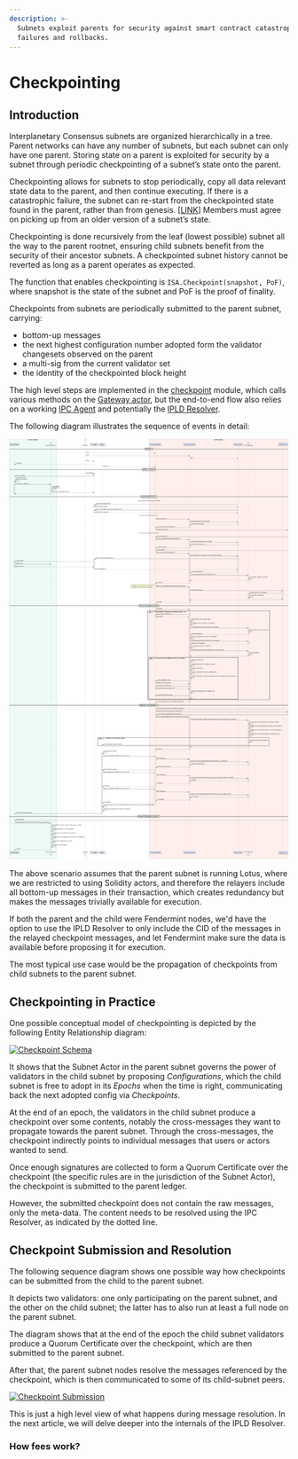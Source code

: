 ```yaml
---
description: >-
  Subnets exploit parents for security against smart contract catastrophic
  failures and rollbacks.
---
```


# Checkpointing

## Introduction

Interplanetary Consensus subnets are organized hierarchically in a tree. Parent networks can have any number of subnets, but each subnet can only have one parent.  Storing state on a parent is exploited for security by a subnet through periodic checkpointing of a subnet’s state onto the parent. &#x20;

Checkpointing allows for subnets to stop periodically, copy all data relevant state data to the parent, and then continue executing.  If there is a catastrophic failure, the subnet can re-start from the checkpointed state found in the parent, rather than from genesis.  \[[LINK](https://en.wikipedia.org/wiki/Application\_checkpointing)]  Members must agree on picking up from an older version of a subnet’s state. &#x20;

Checkpointing is done recursively from the leaf (lowest possible) subnet all the way to the parent rootnet, ensuring child subnets benefit from the security of their ancestor subnets.  A checkpointed subnet history cannot be reverted as long as a parent operates as expected.

The function that enables checkpointing is `ISA.Checkpoint(snapshot, PoF)`, where snapshot is the state of the subnet and PoF is the proof of finality.

Checkpoints from subnets are periodically submitted to the parent subnet, carrying:

* bottom-up messages
* the next highest configuration number adopted form the validator changesets observed on the parent
* a multi-sig from the current validator set
* the identity of the checkpointed block height

The high level steps are implemented in the [checkpoint](https://github.com/consensus-shipyard/fendermint/blob/main/fendermint/vm/interpreter/src/fvm/checkpoint.rs) module, which calls various methods on the [Gateway actor](https://github.com/consensus-shipyard/ipc-solidity-actors/tree/dev/src/gateway), but the end-to-end flow also relies on a working [IPC Agent](https://github.com/consensus-shipyard/ipc/) and potentially the [IPLD Resolver](https://github.com/consensus-shipyard/ipc-ipld-resolver).

The following diagram illustrates the sequence of events in detail:

[![Checkpointing](https://github.com/consensus-shipyard/fendermint/raw/main/docs/diagrams/checkpointing.png)](https://github.com/consensus-shipyard/fendermint/blob/main/docs/diagrams/checkpointing.png)

The above scenario assumes that the parent subnet is running Lotus, where we are restricted to using Solidity actors, and therefore the relayers include all bottom-up messages in their transaction, which creates redundancy but makes the messages trivially available for execution.

If both the parent and the child were Fendermint nodes, we'd have the option to use the IPLD Resolver to only include the CID of the messages in the relayed checkpoint messages, and let Fendermint make sure the data is available before proposing it for execution.

The most typical use case would be the propagation of checkpoints from child subnets to the parent subnet.

## Checkpointing in Practice

One possible conceptual model of checkpointing is depicted by the following Entity Relationship diagram:

[![Checkpoint Schema](https://github.com/consensus-shipyard/ipc-ipld-resolver/raw/main/docs/diagrams/checkpoint\_schema.png)](https://github.com/consensus-shipyard/ipc-ipld-resolver/blob/main/docs/diagrams/checkpoint\_schema.png)

It shows that the Subnet Actor in the parent subnet governs the power of validators in the child subnet by proposing _Configurations_, which the child subnet is free to adopt in its _Epochs_ when the time is right, communicating back the next adopted config via _Checkpoints_.

At the end of an epoch, the validators in the child subnet produce a checkpoint over some contents, notably the cross-messages they want to propagate towards the parent subnet. Through the cross-messages, the checkpoint indirectly points to individual messages that users or actors wanted to send.

Once enough signatures are collected to form a Quorum Certificate over the checkpoint (the specific rules are in the jurisdiction of the Subnet Actor), the checkpoint is submitted to the parent ledger.

However, the submitted checkpoint does not contain the raw messages, only the meta-data. The content needs to be resolved using the IPC Resolver, as indicated by the dotted line.

## Checkpoint Submission and Resolution

The following sequence diagram shows one possible way how checkpoints can be submitted from the child to the parent subnet.

It depicts two validators: one only participating on the parent subnet, and the other on the child subnet; the latter has to also run at least a full node on the parent subnet.&#x20;

The diagram shows that at the end of the epoch the child subnet validators produce a Quorum Certificate over the checkpoint, which are then submitted to the parent subnet.

After that, the parent subnet nodes resolve the messages referenced by the checkpoint, which is then communicated to some of its child-subnet peers.

[![Checkpoint Submission](https://github.com/consensus-shipyard/ipc-ipld-resolver/raw/main/docs/diagrams/checkpoint\_submission.png)](https://github.com/consensus-shipyard/ipc-ipld-resolver/blob/main/docs/diagrams/checkpoint\_submission.png)

This is just a high level view of what happens during message resolution.  In the next article, we will delve deeper into the internals of the IPLD Resolver.

### How fees work?
